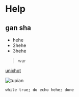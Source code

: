 # Help
## gan sha
* hehe
* 2hehe
* 3hehe

> war

[unixhot](http://www.unixhot.com)

![tupian](https://gss0.baidu.com/-4o3dSag_xI4khGko9WTAnF6hhy/bainuo/crop%3D0%2C15%2C480%2C291%3Bw%3D470%3Bq%3D79/sign=d91d909069061d9569096d7846c426e0/6159252dd42a28344487dfa35cb5c9ea15cebf71.jpg)

`while true;
 do echo hehe;
done`
